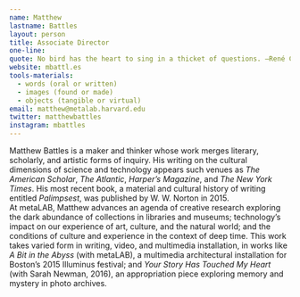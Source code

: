 ```yaml
---
name: Matthew
lastname: Battles
layout: person
title: Associate Director
one-line: 
quote: No bird has the heart to sing in a thicket of questions. —René Char.
website: mbattl.es
tools-materials:
  - words (oral or written)
  - images (found or made)
  - objects (tangible or virtual)
email: matthew@metalab.harvard.edu
twitter: matthewbattles
instagram: mbattles
---
```

Matthew Battles is a maker and thinker whose work merges literary, scholarly, and artistic forms of inquiry. His writing on the cultural dimensions of science and technology appears such venues as *The American Scholar*, *The Atlantic*, *Harper’s Magazine*, and *The New York Times*. His most recent book, a material and cultural history of writing entitled *Palimpsest*, was published by W. W. Norton in 2015.  
At metaLAB, Matthew advances an agenda of creative research exploring the dark abundance of collections in libraries and museums; technology’s impact on our experience of art, culture, and the natural world; and the conditions of culture and experience in the context of deep time. This work takes varied form in writing, video, and multimedia installation, in works like *A Bit in the Abyss* (with metaLAB), a multimedia architectural installation for Boston’s 2015 Illuminus festival; and *Your Story Has Touched My Heart* (with Sarah Newman, 2016), an appropriation piece exploring memory and mystery in photo archives.